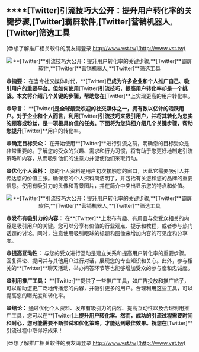 ## ****[Twitter]**引流技巧大公开：提升用户转化率的关键步骤,**[Twitter]**霸屏软件,**[Twitter]**营销机器人,**[Twitter]**筛选工具**

[😍想了解推广相关软件的朋友请登录 http://www.vst.tw](http://www.vst.tw)

 <center><img src="https://vst.tw/MP4/tuiguang/png/2.png" alt="**[Twitter]**引流技巧大公开：提升用户转化率的关键步骤,**[Twitter]**霸屏软件,**[Twitter]**营销机器人,**[Twitter]**筛选工具"></center>

**😄摘要：**
在当今社交媒体时代，**[Twitter]**已成为许多企业和个人推广自己、吸引用户的重要平台。但如何使用**[Twitter]**引流技巧，提高用户转化率却是一个挑战。本文将介绍几个关键的步骤，帮助您在**[Twitter]**上实现更高的用户转化率。

**😄导言：**
**[Twitter]**是全球最受欢迎的社交媒体之一，拥有数以亿计的活跃用户。对于企业和个人而言，利用**[Twitter]**引流技巧来吸引用户，并将其转化为忠实的顾客或粉丝，是一项极具价值的任务。下面将为您详细介绍几个关键步骤，帮助您提升**[Twitter]**用户的转化率。

**😄确定目标受众：**
在开始使用**[Twitter]**进行引流之前，明确您的目标受众是非常重要的。了解您的受众的兴趣、需求和行为习惯，将有助于您更好地制定引流策略和内容，从而吸引他们的注意力并促使他们采取行动。

**😄优化个人资料：**
您的个人资料是用户初次接触您的窗口，因此它需要吸引人并传达您的价值主张。确保您的个人资料简洁明了，并包括有关您和您的品牌的重要信息。使用有吸引力的头像和背景图片，并在简介中突出显示您的特点和价值。

 <center><img src="https://vst.tw/MP4/tuiguang/png/8.png" alt="**[Twitter]**引流技巧大公开：提升用户转化率的关键步骤,**[Twitter]**霸屏软件,**[Twitter]**营销机器人,**[Twitter]**筛选工具"></center>

**😄发布有吸引力的内容：**
在**[Twitter]**上发布有趣、有用且与您受众相关的内容是吸引用户的关键。您可以分享有价值的行业观点、提示和教程，或者参与热门话题的讨论。同时，注意使用吸引眼球的标题和图像来增加内容的可见度和分享度。

**😄提高互动性：**
与您的受众进行互动是建立关系和提高用户转化率的重要步骤。回复评论、提问并与其他用户进行对话，展现您的专业知识和关心。此外，参与相关的**[Twitter]**聊天活动、举办问答环节等也能够增加受众的参与度和忠诚度。

**😄利用推广工具：**
**[Twitter]**提供了一些推广工具，如广告投放和推广帖子，可以帮助您更广泛地传播您的内容，并吸引更多的用户。合理利用这些工具，可以提高您的曝光度和转化率。

**😄结论：**
通过优化个人资料、发布有吸引力的内容、提高互动性以及合理利用推广工具，您可以在**[Twitter]**上提升用户转化率。然而，成功的引流过程需要时间和耐心，您可能需要不断尝试和优化策略，才能达到最佳效果。祝您在**[Twitter]**引流过程中取得好成果！

[😍想了解推广相关软件的朋友请登录 http://www.vst.tw](http://www.vst.tw)



